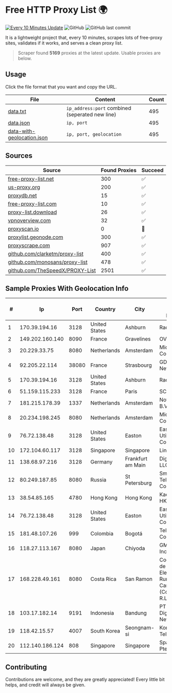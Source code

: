 
# Free HTTP Proxy List 🌍

[![Every 10 Minutes Update](https://github.com/mertguvencli/http-proxy-list/actions/workflows/main.yml/badge.svg?branch=main)](https://github.com/mertguvencli/http-proxy-list/actions/workflows/main.yml)
![GitHub](https://img.shields.io/github/license/mertguvencli/http-proxy-list)
![GitHub last commit](https://img.shields.io/github/last-commit/mertguvencli/http-proxy-list)

It is a lightweight project that, every 10 minutes, scrapes lots of free-proxy sites, validates if it works, and serves a clean proxy list.


> Scraper found **5169** proxies at the latest update. Usable proxies are below.

## Usage

Click the file format that you want and copy the URL.


|File|Content|Count|
|----|-------|-----|
|[data.txt](https://raw.githubusercontent.com/mertguvencli/http-proxy-list/main/proxy-list/data.txt)|`ip_address:port` combined (seperated new line)|495|
|[data.json](https://raw.githubusercontent.com/mertguvencli/http-proxy-list/main/proxy-list/data.json)|`ip, port`|495|
|[data-with-geolocation.json](https://raw.githubusercontent.com/mertguvencli/http-proxy-list/main/proxy-list/data-with-geolocation.json)|`ip, port, geolocation`|495|

## Sources

|Source|Found Proxies|Succeed|
|------|-------------|-------|
|[free-proxy-list.net](https://free-proxy-list.net)|300|✅|
|[us-proxy.org](https://www.us-proxy.org)|200|✅|
|[proxydb.net](http://proxydb.net)|15|✅|
|[free-proxy-list.com](https://free-proxy-list.com/?page=&port=&type%5B%5D=http&type%5B%5D=https&up_time=0&search=Search)|10|✅|
|[proxy-list.download](https://www.proxy-list.download/HTTP)|26|✅|
|[vpnoverview.com](https://vpnoverview.com/privacy/anonymous-browsing/free-proxy-servers)|32|✅|
|[proxyscan.io](https://www.proxyscan.io)|0|🚫|
|[proxylist.geonode.com](https://proxylist.geonode.com/api/proxy-list?limit=300&page=1&sort_by=lastChecked&sort_type=desc&protocols=http,https)|300|✅|
|[proxyscrape.com](https://api.proxyscrape.com/v2/?request=displayproxies&protocol=http&timeout=10000&country=all&ssl=all&anonymity=all)|907|✅|
|[github.com/clarketm/proxy-list](https://raw.githubusercontent.com/clarketm/proxy-list/master/proxy-list-raw.txt)|400|✅|
|[github.com/monosans/proxy-list](https://raw.githubusercontent.com/monosans/proxy-list/main/proxies/http.txt)|478|✅|
|[github.com/TheSpeedX/PROXY-List](https://raw.githubusercontent.com/TheSpeedX/PROXY-List/master/http.txt)|2501|✅|


## Sample Proxies With Geolocation Info

|#|Ip|Port|Country|City|Internet Service Provider|
|-|--|----|-------|----|-------------------------|
|1|170.39.194.16|3128|United States|Ashburn|Rackdog, LLC|
|2|149.202.160.140|8090|France|Gravelines|OVH SAS|
|3|20.229.33.75|8080|Netherlands|Amsterdam|Microsoft Corporation|
|4|92.205.22.114|38080|France|Strasbourg|GD MASS Network|
|5|170.39.194.16|3128|United States|Ashburn|Rackdog, LLC|
|6|51.159.115.233|3128|France|Paris|SCALEWAY|
|7|181.215.178.39|1337|Netherlands|Amsterdam|NovoServe B.V.|
|8|20.234.198.245|8080|Netherlands|Amsterdam|Microsoft Corporation|
|9|76.72.138.48|3128|United States|Easton|Easton Utilities Commission|
|10|172.104.60.117|3128|Singapore|Singapore|Linode, LLC|
|11|138.68.97.216|3128|Germany|Frankfurt am Main|DigitalOcean, LLC|
|12|80.249.187.85|8080|Russia|St Petersburg|Smart Telecom Company|
|13|38.54.85.165|4780|Hong Kong|Hong Kong|Kaopu Cloud HK Limited|
|14|76.72.138.48|3128|United States|Easton|Easton Utilities Commission|
|15|181.48.107.26|999|Colombia|Bogotá|Telmex Colombia S.A.|
|16|118.27.113.167|8080|Japan|Chiyoda|GMO Internet, Inc.|
|17|168.228.49.161|8080|Costa Rica|San Ramon|Cooperativa de Electrificación Rural de San Carlos R.L. (Coopelesca R.L.)|
|18|103.17.182.14|9191|Indonesia|Bandung|PT Tinelo Digital Network|
|19|118.42.15.57|4007|South Korea|Seongnam-si|Korea Telecom|
|20|112.140.186.124|808|Singapore|Singapore|Sparkstation Pte Ltd|



## Contributing

Contributions are welcome, and they are greatly appreciated! Every
little bit helps, and credit will always be given.

